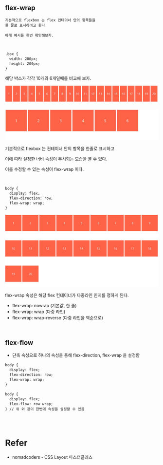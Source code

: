 ## flex-wrap

```
기본적으로 flexbox 는 flex 컨테이너 안의 항목들을
한 줄로 표시하려고 한다

아래 예시를 한번 확인해보자.
```

<br>

```
.box {
  width: 200px;
  height: 200px;
}
```

해당 박스가 각각 10개와 6개일때를 비교해 보자.

![flow1](../../img/CSS/flow1.JPG)

![flow2](../../img/CSS/flow2.JPG)

기본적으로 flexbox 는 컨테이너 안의 항목을 한줄로 표시하고

이에 따라 설정한 너비 속성이 무시되는 모습을 볼 수 있다.

이를 수정할 수 있는 속성이 flex-wrap 이다.

<br>

```
body {
  display: flex;
  flex-direction: row;
  flex-wrap: wrap;
}
```

![flow3](../../img/CSS/flow3.JPG)

flex-wrap 속성은 해당 flex 컨테이너가 다중라인 인지를 정하게 된다.

* flex-wrap: nowrap (기본값, 한 줄)
* flex-wrap: wrap (다중 라인)
* flex-wrap: wrap-reverse (다중 라인을 역순으로)

<br>

## flex-flow

* 단축 속성으로 하나의 속성을 통해 flex-direction, flex-wrap 을 설정함

```
body {
  display: flex;
  flex-direction: row;
  flex-wrap: wrap;
}

body {
  display: flex;
  flex-flow: row wrap;
} // 위 와 같이 한번에 속성을 설정할 수 있음
```

<br>
<br>

# Refer
* nomadcoders - CSS Layout 마스터클래스

